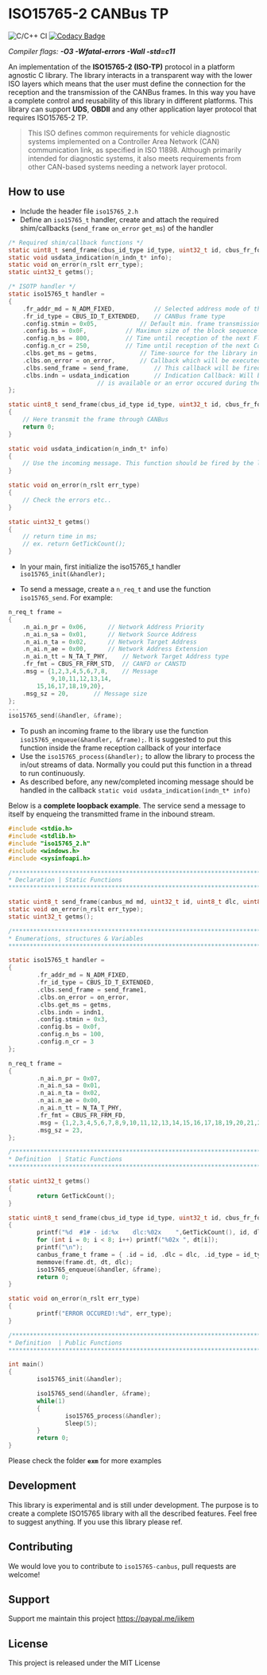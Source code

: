 # ISO15765-2 CANBus TP 
![C/C++ CI](https://github.com/devcoons/iso15765-canbus/workflows/C/C++%20CI/badge.svg)  [![Codacy Badge](https://app.codacy.com/project/badge/Grade/5a80fc004df744e888729e512eec1fda)](https://www.codacy.com/manual/devcoons/iso15765-canbus?utm_source=github.com&amp;utm_medium=referral&amp;utm_content=devcoons/iso15765-canbus&amp;utm_campaign=Badge_Grade)

*Compiler flags: **-O3 -Wfatal-errors -Wall -std=c11***

An implementation of the **ISO15765-2 (ISO-TP)** protocol in a platform agnostic C library. The library interacts in a transparent way with the lower ISO layers which means that the user must define the connection for the reception and the transmission of the CANBus frames. In this way you have a complete control and reusability of this library in different platforms. This library can support **UDS**, **OBDII** and any other application layer protocol that requires ISO15765-2 TP.

>This ISO defines common requirements for vehicle diagnostic systems implemented on a Controller Area Network (CAN) communication link, as specified in ISO 11898.
>Although primarily intended for diagnostic systems, it also meets requirements from other CAN-based systems needing a network layer protocol.

## How to use

-  Include the header file `iso15765_2.h`
-  Define an `iso15765_t` handler, create and attach the required shim/callbacks (`send_frame` `on_error` `get_ms`) of the handler
```C
/* Required shim/callback functions */
static uint8_t send_frame(cbus_id_type id_type, uint32_t id, cbus_fr_format fr_fmt, uint8_t dlc, uint8_t* dt);
static void usdata_indication(n_indn_t* info);
static void on_error(n_rslt err_type);
static uint32_t getms();

/* ISOTP handler */
static iso15765_t handler =
{
	.fr_addr_md = N_ADM_FIXED,		     // Selected address mode of the TP
	.fr_id_type = CBUS_ID_T_EXTENDED,    // CANBus frame type
	.config.stmin = 0x05,		     // Default min. frame transmission separation
	.config.bs = 0x0F,		     // Maximun size of the block sequence
	.config.n_bs = 800,		     // Time until reception of the next FlowControl N_PDU
 	.config.n_cr = 250,		     // Time until reception of the next ConsecutiveFrame N_PDU
	.clbs.get_ms = getms,		     // Time-source for the library in ms(required)
	.clbs.on_error = on_error,	     // Callback which will be executed in any occured error.
	.clbs.send_frame = send_frame,	     // This callback will be fired when a transmission of a canbus frame is ready.
	.clbs.indn = usdata_indication	     // Indication Callback: Will be fired when a reception
					     // is available or an error occured during the reception.
};

static uint8_t send_frame(cbus_id_type id_type, uint32_t id, cbus_fr_format fr_fmt, uint8_t dlc, uint8_t* dt)
{
    // Here transmit the frame through CANBus
    return 0;
}

static void usdata_indication(n_indn_t* info)
{
    // Use the incoming message. This function should be fired by the library when a new complete message arrives.
}

static void on_error(n_rslt err_type)
{
    // Check the errors etc..
}

static uint32_t getms()
{
    // return time in ms; 
    // ex. return GetTickCount();
}
```

-  In your main, first initialize the iso15765_t handler `iso15765_init(&handler);`

-  To send a message, create a `n_req_t` and use the function `iso15765_send`. For example:

```C
n_req_t frame =
{
    .n_ai.n_pr = 0x06,		// Network Address Priority
    .n_ai.n_sa = 0x01,		// Network Source Address
    .n_ai.n_ta = 0x02,		// Network Target Address
    .n_ai.n_ae = 0x00,		// Network Address Extension
    .n_ai.n_tt = N_TA_T_PHY,	// Network Target Address type
    .fr_fmt = CBUS_FR_FRM_STD,	// CANFD or CANSTD
    .msg = {1,2,3,4,5,6,7,8,	// Message
    	    9,10,11,12,13,14,
	    15,16,17,18,19,20},
    .msg_sz = 20,		// Message size
};
...
iso15765_send(&handler, &frame);
```
-  To push an incoming frame to the library use the function `iso15765_enqueue(&handler, &frame);`. It is suggested to put this function inside the frame reception callback of your interface
-  Use the `iso15765_process(&handler);` to allow the library to process the in/out streams of data. Normally you could put this function in a thread to run continuously.
-  As described before, any new/completed incoming message should be handled in the callback `static void usdata_indication(indn_t* info)`

Below is a **complete loopback example**. The service send a message to itself by enqueing the transmitted frame in the inbound stream.

```C
#include <stdio.h>
#include <stdlib.h>
#include "iso15765_2.h"
#include <windows.h>
#include <sysinfoapi.h>

/******************************************************************************
* Declaration | Static Functions
******************************************************************************/

static uint8_t send_frame(canbus_md md, uint32_t id, uint8_t dlc, uint8_t* dt);
static void on_error(n_rslt err_type);
static uint32_t getms();

/******************************************************************************
* Enumerations, structures & Variables
******************************************************************************/

static iso15765_t handler =
{
        .fr_addr_md = N_ADM_FIXED,
        .fr_id_type = CBUS_ID_T_EXTENDED,
        .clbs.send_frame = send_frame1,
        .clbs.on_error = on_error,
        .clbs.get_ms = getms,
        .clbs.indn = indn1,
        .config.stmin = 0x3,
        .config.bs = 0x0f,
        .config.n_bs = 100,
        .config.n_cr = 3
};

n_req_t frame =
{
        .n_ai.n_pr = 0x07,
        .n_ai.n_sa = 0x01,
        .n_ai.n_ta = 0x02,
        .n_ai.n_ae = 0x00,
        .n_ai.n_tt = N_TA_T_PHY,
        .fr_fmt = CBUS_FR_FRM_FD,
        .msg = {1,2,3,4,5,6,7,8,9,10,11,12,13,14,15,16,17,18,19,20,21,22,23},
        .msg_sz = 23,
};

/******************************************************************************
* Definition  | Static Functions
******************************************************************************/

static uint32_t getms()
{
        return GetTickCount();
}

static uint8_t send_frame(cbus_id_type id_type, uint32_t id, cbus_fr_format fr_fmt, uint8_t dlc, uint8_t* dt)
{
        printf("%d  #1# - id:%x    dlc:%02x    ",GetTickCount(), id, dlc);
        for (int i = 0; i < 8; i++) printf("%02x ", dt[i]);
        printf("\n");
        canbus_frame_t frame = { .id = id, .dlc = dlc, .id_type = id_type, .fr_format= fr_fmt };
        memmove(frame.dt, dt, dlc);
        iso15765_enqueue(&handler, &frame);
        return 0;
}

static void on_error(n_rslt err_type)
{
        printf("ERROR OCCURED!:%d", err_type);
}

/******************************************************************************
* Definition  | Public Functions
******************************************************************************/

int main()
{
        iso15765_init(&handler);

        iso15765_send(&handler, &frame);
        while(1)
        {
                iso15765_process(&handler);
                Sleep(5);
        }
        return 0;
}
```

Please check the folder **`exm`** for more examples

## Development

This library is experimental and is still under development. The purpose is to create a complete ISO15765 library with all the described features. Feel free to suggest anything. If you use this library please ref.

## Contributing
We would love you to contribute to `iso15765-canbus`, pull requests are welcome!

## Support

Support me maintain this project https://paypal.me/iikem

## License
This project is released under the MIT License
